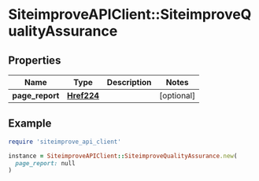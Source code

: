 # SiteimproveAPIClient::SiteimproveQualityAssurance

## Properties

| Name | Type | Description | Notes |
| ---- | ---- | ----------- | ----- |
| **page_report** | [**Href224**](Href224.md) |  | [optional] |

## Example

```ruby
require 'siteimprove_api_client'

instance = SiteimproveAPIClient::SiteimproveQualityAssurance.new(
  page_report: null
)
```

